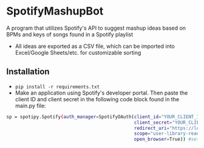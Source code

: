 # SpotifyMashupBot
A program that utilizes Spotify's API to suggest mashup ideas based on BPMs and keys of songs found in a Spotify playlist
- All ideas are exported as a CSV file, which can be imported into Excel/Google Sheets/etc. for customizable sorting

## Installation
- ```pip install -r requirements.txt```
- Make an application using Spotify's developer portal. Then paste the client ID and client secret in the following code block found in the main.py file:

```sh
sp = spotipy.Spotify(auth_manager=SpotifyOAuth(client_id="YOUR_CLIENT_ID",
                                               client_secret="YOUR_CLIENT_SECRET",
                                               redirect_uri="https://localhost/",
                                               scope="user-library-read",
                                               open_browser=True)) #setup the Spotify app
```
